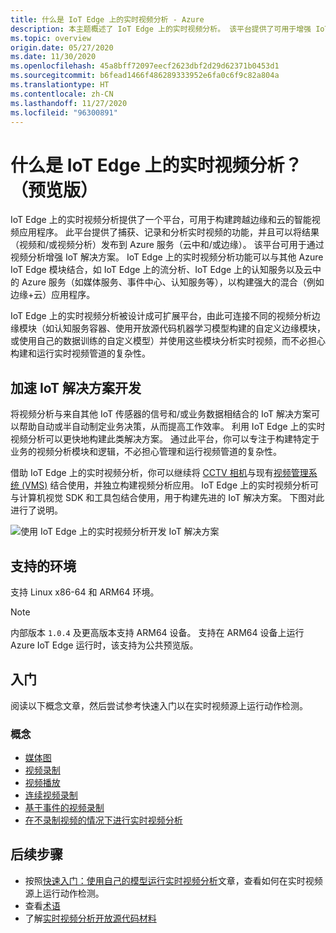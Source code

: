 ```yaml
---
title: 什么是 IoT Edge 上的实时视频分析 - Azure
description: 本主题概述了 IoT Edge 上的实时视频分析。 该平台提供了可用于增强 IoT 解决方案的功能。 例如，捕获、记录、分析直播视频并将结果（视频和/或视频分析）发布到 Azure 服务。
ms.topic: overview
origin.date: 05/27/2020
ms.date: 11/30/2020
ms.openlocfilehash: 45a8bff72097eecf2623dbf2d29d62371b0453d1
ms.sourcegitcommit: b6fead1466f486289333952e6fa0c6f9c82a804a
ms.translationtype: HT
ms.contentlocale: zh-CN
ms.lasthandoff: 11/27/2020
ms.locfileid: "96300891"
---
```

# <a name="what-is-live-video-analytics-on-iot-edge-preview"></a>什么是 IoT Edge 上的实时视频分析？ （预览版）

IoT Edge 上的实时视频分析提供了一个平台，可用于构建跨越边缘和云的智能视频应用程序。 此平台提供了捕获、记录和分析实时视频的功能，并且可以将结果（视频和/或视频分析）发布到 Azure 服务（云中和/或边缘）。 该平台可用于通过视频分析增强 IoT 解决方案。 IoT Edge 上的实时视频分析功能可以与其他 Azure IoT Edge 模块结合，如 IoT Edge 上的流分析、IoT Edge 上的认知服务以及云中的 Azure 服务（如媒体服务、事件中心、认知服务等），以构建强大的混合（例如边缘+云）应用程序。

IoT Edge 上的实时视频分析被设计成可扩展平台，由此可连接不同的视频分析边缘模块（如认知服务容器、使用开放源代码机器学习模型构建的自定义边缘模块，或使用自己的数据训练的自定义模型）并使用这些模块分析实时视频，而不必担心构建和运行实时视频管道的复杂性。

## <a name="accelerate-iot-solutions-development"></a>加速 IoT 解决方案开发 

将视频分析与来自其他 IoT 传感器的信号和/或业务数据相结合的 IoT 解决方案可以帮助自动或半自动制定业务决策，从而提高工作效率。 利用 IoT Edge 上的实时视频分析可以更快地构建此类解决方案。 通过此平台，你可以专注于构建特定于业务的视频分析模块和逻辑，不必担心管理和运行视频管道的复杂性。

借助 IoT Edge 上的实时视频分析，你可以继续将 [CCTV 相机](https://en.wikipedia.org/wiki/Closed-circuit_television_camera)与现有[视频管理系统 (VMS)](https://en.wikipedia.org/wiki/Video_management_system) 结合使用，并独立构建视频分析应用。 IoT Edge 上的实时视频分析可与计算机视觉 SDK 和工具包结合使用，用于构建先进的 IoT 解决方案。 下图对此进行了说明。

![使用 IoT Edge 上的实时视频分析开发 IoT 解决方案](./media/overview/product-diagram.svg)

## <a name="supported-environments"></a>支持的环境

支持 Linux x86-64 和 ARM64 环境。
> [!NOTE]
> 内部版本 `1.0.4` 及更高版本支持 ARM64 设备。
> 支持在 ARM64 设备上运行 Azure IoT Edge 运行时，该支持为公共预览版。

## <a name="get-started"></a>入门

阅读以下概念文章，然后尝试参考快速入门以在实时视频源上运行动作检测。

### <a name="concepts"></a>概念

* [媒体图](media-graph-concept.md)
* [视频录制](video-recording-concept.md)
* [视频播放](video-playback-concept.md)
* [连续视频录制](continuous-video-recording-concept.md)
* [基于事件的视频录制](event-based-video-recording-concept.md)
* [在不录制视频的情况下进行实时视频分析](analyze-live-video-concept.md)

## <a name="next-steps"></a>后续步骤

* 按照[快速入门：使用自己的模型运行实时视频分析](use-your-model-quickstart.md)文章，查看如何在实时视频源上运行动作检测。
* 查看[术语](terminology.md)
* 了解[实时视频分析开放源代码材料](https://github.com/Azure/live-video-analytics)

